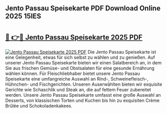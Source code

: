 ## Jento Passau Speisekarte PDF Download Online 2025 15lES

# <h2><a href="http://gccqkag.nevu.top/?p=Jento+Passau+Speisekarte">🔗 👉🔴 Jento Passau Speisekarte 2025 PDF</a></h2>

[![Jento Passau Speisekarte 2025 PDF](https://i.imgur.com/dBaPXMq.png)](http://gccqkag.nevu.top/?p=Jento+Passau+Speisekarte)
Die Jento Passau Speisekarte ist eine Gelegenheit, etwas für sich selbst zu wählen und zu genießen. Auf unserer Jento Passau Speisekarte bieten wir einen Salatbereich an, in dem Sie aus frischen Gemüse- und Obstsalaten für eine gesunde Ernährung wählen können. Für Fleischliebhaber bietet unsere Jento Passau Speisekarte eine umfangreiche Auswahl an Rind-, Schweinefleisch-, Hühnchen- und Fischgerichten. Unseren Auserwählten bieten wir exquisite Gerichte wie Schaschlik und Steak an, die auf fettem Feuer zubereitet werden. Unsere Jento Passau Speisekarte umfasst eine große Auswahl an Desserts, von klassischen Torten und Kuchen bis hin zu exquisiten Crème Brûlée und Schokoladenkakees.
